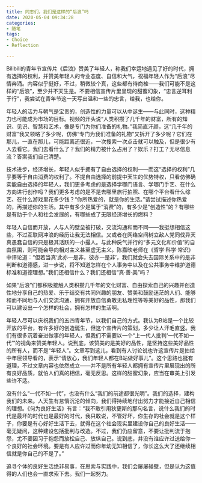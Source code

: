 ```yaml
---
title: 同志们，我们是这样的“后浪”吗
date: 2020-05-04 09:34:28
categories:
- 随笔
tags:
- Choice
- Reflection

---
```


Bilibili的青年节宣传片《后浪》赞美了年轻人，称我们幸运地遇见了好的时代，拥有选择的权利，并赞美年轻人的专业态度、自信和大气，祝福年轻人作为“后浪”尽情奔涌。内容似乎挺好，不过，稍微较个真，这些都有待商榷——我们可能不是这样的“后浪”，至少并不天生是。不要相信宣传片里呈现的甜蜜幻象，“忠言逆耳利于行”，我尝试在青年节这一天写出温和一些的忠言，给我，也给你。

年轻人的活力与朝气是宝贵的，创造性的力量可以从中诞生——与此同时，这种精力也可能成为市场的目标。视频的开头说“人类积攒了几千年的财富，所有的知识、见识、智慧和艺术，像是专门为你们准备的礼物。”我简直汗颜，这“几千年的财富”我又领略了多少呢，仿佛“专门为我们准备的礼物”又拆开了多少呢？它们在那儿，一直在那儿，可能距离还很近，一次搜索一次点击就可以触及，但是很少有人去看它。我们去看什么了？我们的精力被什么占用了？娱乐？打工？无尽信息流？答案我们自己清楚。

技术进步，经济增长，年轻人似乎拥有了自由选择的权利——而这“选择的权利”几乎要等于自由消费的权利了。不提自由选择的前提中天生的优势特权，只看仿佛确实能自由选择的年轻人，我们更多考虑的是选择学哪门语言、学哪门手艺、在什么方向进行创作吗？我们更多考虑的是不是去哪里旅行拍照、在哪个平台看什么综艺、在什么游戏里花多少钱？“你所热爱的，就是你的生活。”请尝试描述你热爱的，再描述你的生活。其中有多少是属于“消费”的，有多少是“创造性”的？有哪些是有助于个人和社会发展的，有哪些成了无限经济增长的燃料？

年轻人自信而开放，人与人的壁垒被打破，交流沟通和而不同——我挺想相信这些，不过互联网冲浪的经历让我无法相信。又或者在网络空间树立敌人党同伐异天真愚蠢自信的只是极其活跃的一小撮人。与此种戾气并行的“多元文化和价值”的自由氛围，则可能会导向相对主义甚至虚无主义。陈嘉映老师在《哲学·科学·常识》中评论道：“但若当真‘此亦一是非，彼亦一是非’，我们就会失去国际关系中的是非判断和道德感，进一步说，将不知道怎样在个人事务中以及在公共事务中维护道德标准和道德理想。”我们还相信什么？我们还相信“真·善·美”吗？

如果“后浪”们都积极接触人类积攒几千年的文化财富、自由探索自己的兴趣并创造性地分享自己的热爱、乐于结交有共同兴趣的朋友、赞美和鼓励迷茫的人们、能够和而不同地与人们交流沟通、拥有开放自信勇敢无私理性等等美好的品性，那我们可以建设出一个怎样的社会，拥有怎样的生活啊。

年轻人尽可以庆祝我们的五四青年节，以我们自己的方式。我认为B站是一个比较开放的平台，有许多好的创造诞生，但这个宣传片的策划，多少让人汗毛直竖。我们有很多沉着奋进做事的年轻人，但我们不需要以一个“上一代人批判‘一代不如一代’”的视角来赞美年轻人。说到底，该赞美的是美好的品性，是坚持这些美好品性的所有人，而不是“年轻人”。文章写到这儿，看到有人讨论说也许这宣传片是拍给中年层领导看的，表示“请放心，我们年轻人都在B站做好事儿”。这个思路也挺有道理，不过文章内容也依然成立——并不是所有年轻人都拥有宣传片里展现出的所有良好品质，就怕人们真的相信，毫无反思。这样的甜蜜幻象，应当在审美上引发些许不适。

没有什么“一代不如一代”，也没有什么“我们的前途都很光明”。我们的选择，建构我们的未来。人天生有怠惰沉沦的倾向，我们得持续地付出努力才能接近自己相信的理想。《何为良好生活》有言：“我不敢引用狄更斯的那句名言，说什么我们的时代是最坏的时代也是最好的时代，我只敢说，不管好坏，你生存的社会就是这个样子，你要是有心好好生活下去，就得在这个社会现实里建设你自己的良好生活——毫无疑问，这种建设包括批判与改造。不过，我们仍应留意，不要让批判流于抱怨，尤不要因习于抱怨而放松自己、放纵自己。说到底，并没有谁应许过送给你一个良好的社会环境。要是有人应许过而你年幼无知相信了，你长这么大了还继续相信就是你自己的不是了。”

追寻个体的良好生活绝非易事，在思索与实践中，我们会屡屡碰壁，但是认为这值得的人们也会一直求索下去。我们一起努力。

